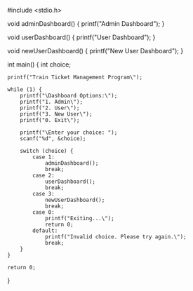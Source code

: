 #include <stdio.h>

void adminDashboard() {
    printf("Admin Dashboard\");
}

void userDashboard() {
    printf("User Dashboard\");
}

void newUserDashboard() {
    printf("New User Dashboard\");
}

int main() {
    int choice;
    
    printf("Train Ticket Management Program\");
    
    while (1) {
        printf("\Dashboard Options:\");
        printf("1. Admin\");
        printf("2. User\");
        printf("3. New User\");
        printf("0. Exit\");
        
        printf("\Enter your choice: ");
        scanf("%d", &choice);
        
        switch (choice) {
            case 1:
                adminDashboard();
                break;
            case 2:
                userDashboard();
                break;
            case 3:
                newUserDashboard();
                break;
            case 0:
                printf("Exiting...\");
                return 0;
            default:
                printf("Invalid choice. Please try again.\");
                break;
        }
    }
    
    return 0;
}
